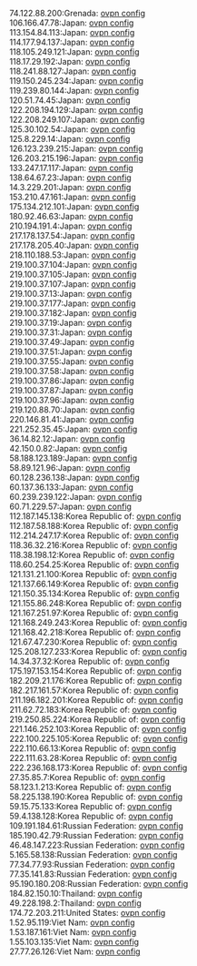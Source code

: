 74.122.88.200:Grenada: [ovpn config](vpn/74_122_88_200.ovpn)  
106.166.47.78:Japan: [ovpn config](vpn/106_166_47_78.ovpn)  
113.154.84.113:Japan: [ovpn config](vpn/113_154_84_113.ovpn)  
114.177.94.137:Japan: [ovpn config](vpn/114_177_94_137.ovpn)  
118.105.249.121:Japan: [ovpn config](vpn/118_105_249_121.ovpn)  
118.17.29.192:Japan: [ovpn config](vpn/118_17_29_192.ovpn)  
118.241.88.127:Japan: [ovpn config](vpn/118_241_88_127.ovpn)  
119.150.245.234:Japan: [ovpn config](vpn/119_150_245_234.ovpn)  
119.239.80.144:Japan: [ovpn config](vpn/119_239_80_144.ovpn)  
120.51.74.45:Japan: [ovpn config](vpn/120_51_74_45.ovpn)  
122.208.194.129:Japan: [ovpn config](vpn/122_208_194_129.ovpn)  
122.208.249.107:Japan: [ovpn config](vpn/122_208_249_107.ovpn)  
125.30.102.54:Japan: [ovpn config](vpn/125_30_102_54.ovpn)  
125.8.229.14:Japan: [ovpn config](vpn/125_8_229_14.ovpn)  
126.123.239.215:Japan: [ovpn config](vpn/126_123_239_215.ovpn)  
126.203.215.196:Japan: [ovpn config](vpn/126_203_215_196.ovpn)  
133.247.17.117:Japan: [ovpn config](vpn/133_247_17_117.ovpn)  
138.64.67.23:Japan: [ovpn config](vpn/138_64_67_23.ovpn)  
14.3.229.201:Japan: [ovpn config](vpn/14_3_229_201.ovpn)  
153.210.47.161:Japan: [ovpn config](vpn/153_210_47_161.ovpn)  
175.134.212.101:Japan: [ovpn config](vpn/175_134_212_101.ovpn)  
180.92.46.63:Japan: [ovpn config](vpn/180_92_46_63.ovpn)  
210.194.191.4:Japan: [ovpn config](vpn/210_194_191_4.ovpn)  
217.178.137.54:Japan: [ovpn config](vpn/217_178_137_54.ovpn)  
217.178.205.40:Japan: [ovpn config](vpn/217_178_205_40.ovpn)  
218.110.188.53:Japan: [ovpn config](vpn/218_110_188_53.ovpn)  
219.100.37.104:Japan: [ovpn config](vpn/219_100_37_104.ovpn)  
219.100.37.105:Japan: [ovpn config](vpn/219_100_37_105.ovpn)  
219.100.37.107:Japan: [ovpn config](vpn/219_100_37_107.ovpn)  
219.100.37.13:Japan: [ovpn config](vpn/219_100_37_13.ovpn)  
219.100.37.177:Japan: [ovpn config](vpn/219_100_37_177.ovpn)  
219.100.37.182:Japan: [ovpn config](vpn/219_100_37_182.ovpn)  
219.100.37.19:Japan: [ovpn config](vpn/219_100_37_19.ovpn)  
219.100.37.31:Japan: [ovpn config](vpn/219_100_37_31.ovpn)  
219.100.37.49:Japan: [ovpn config](vpn/219_100_37_49.ovpn)  
219.100.37.51:Japan: [ovpn config](vpn/219_100_37_51.ovpn)  
219.100.37.55:Japan: [ovpn config](vpn/219_100_37_55.ovpn)  
219.100.37.58:Japan: [ovpn config](vpn/219_100_37_58.ovpn)  
219.100.37.86:Japan: [ovpn config](vpn/219_100_37_86.ovpn)  
219.100.37.87:Japan: [ovpn config](vpn/219_100_37_87.ovpn)  
219.100.37.96:Japan: [ovpn config](vpn/219_100_37_96.ovpn)  
219.120.88.70:Japan: [ovpn config](vpn/219_120_88_70.ovpn)  
220.146.81.41:Japan: [ovpn config](vpn/220_146_81_41.ovpn)  
221.252.35.45:Japan: [ovpn config](vpn/221_252_35_45.ovpn)  
36.14.82.12:Japan: [ovpn config](vpn/36_14_82_12.ovpn)  
42.150.0.82:Japan: [ovpn config](vpn/42_150_0_82.ovpn)  
58.188.123.189:Japan: [ovpn config](vpn/58_188_123_189.ovpn)  
58.89.121.96:Japan: [ovpn config](vpn/58_89_121_96.ovpn)  
60.128.236.138:Japan: [ovpn config](vpn/60_128_236_138.ovpn)  
60.137.36.133:Japan: [ovpn config](vpn/60_137_36_133.ovpn)  
60.239.239.122:Japan: [ovpn config](vpn/60_239_239_122.ovpn)  
60.71.229.57:Japan: [ovpn config](vpn/60_71_229_57.ovpn)  
112.187.145.138:Korea Republic of: [ovpn config](vpn/112_187_145_138.ovpn)  
112.187.58.188:Korea Republic of: [ovpn config](vpn/112_187_58_188.ovpn)  
112.214.247.17:Korea Republic of: [ovpn config](vpn/112_214_247_17.ovpn)  
118.36.32.216:Korea Republic of: [ovpn config](vpn/118_36_32_216.ovpn)  
118.38.198.12:Korea Republic of: [ovpn config](vpn/118_38_198_12.ovpn)  
118.60.254.25:Korea Republic of: [ovpn config](vpn/118_60_254_25.ovpn)  
121.131.21.100:Korea Republic of: [ovpn config](vpn/121_131_21_100.ovpn)  
121.137.66.149:Korea Republic of: [ovpn config](vpn/121_137_66_149.ovpn)  
121.150.35.134:Korea Republic of: [ovpn config](vpn/121_150_35_134.ovpn)  
121.155.86.248:Korea Republic of: [ovpn config](vpn/121_155_86_248.ovpn)  
121.167.251.97:Korea Republic of: [ovpn config](vpn/121_167_251_97.ovpn)  
121.168.249.243:Korea Republic of: [ovpn config](vpn/121_168_249_243.ovpn)  
121.168.42.218:Korea Republic of: [ovpn config](vpn/121_168_42_218.ovpn)  
121.67.47.230:Korea Republic of: [ovpn config](vpn/121_67_47_230.ovpn)  
125.208.127.233:Korea Republic of: [ovpn config](vpn/125_208_127_233.ovpn)  
14.34.37.32:Korea Republic of: [ovpn config](vpn/14_34_37_32.ovpn)  
175.197.153.154:Korea Republic of: [ovpn config](vpn/175_197_153_154.ovpn)  
182.209.21.176:Korea Republic of: [ovpn config](vpn/182_209_21_176.ovpn)  
182.217.161.57:Korea Republic of: [ovpn config](vpn/182_217_161_57.ovpn)  
211.196.182.201:Korea Republic of: [ovpn config](vpn/211_196_182_201.ovpn)  
211.62.72.183:Korea Republic of: [ovpn config](vpn/211_62_72_183.ovpn)  
219.250.85.224:Korea Republic of: [ovpn config](vpn/219_250_85_224.ovpn)  
221.146.252.103:Korea Republic of: [ovpn config](vpn/221_146_252_103.ovpn)  
222.100.225.105:Korea Republic of: [ovpn config](vpn/222_100_225_105.ovpn)  
222.110.66.13:Korea Republic of: [ovpn config](vpn/222_110_66_13.ovpn)  
222.111.63.28:Korea Republic of: [ovpn config](vpn/222_111_63_28.ovpn)  
222.236.168.173:Korea Republic of: [ovpn config](vpn/222_236_168_173.ovpn)  
27.35.85.7:Korea Republic of: [ovpn config](vpn/27_35_85_7.ovpn)  
58.123.1.213:Korea Republic of: [ovpn config](vpn/58_123_1_213.ovpn)  
58.225.138.190:Korea Republic of: [ovpn config](vpn/58_225_138_190.ovpn)  
59.15.75.133:Korea Republic of: [ovpn config](vpn/59_15_75_133.ovpn)  
59.4.138.128:Korea Republic of: [ovpn config](vpn/59_4_138_128.ovpn)  
109.191.184.61:Russian Federation: [ovpn config](vpn/109_191_184_61.ovpn)  
185.190.42.79:Russian Federation: [ovpn config](vpn/185_190_42_79.ovpn)  
46.48.147.223:Russian Federation: [ovpn config](vpn/46_48_147_223.ovpn)  
5.165.58.138:Russian Federation: [ovpn config](vpn/5_165_58_138.ovpn)  
77.34.77.93:Russian Federation: [ovpn config](vpn/77_34_77_93.ovpn)  
77.35.141.83:Russian Federation: [ovpn config](vpn/77_35_141_83.ovpn)  
95.190.180.208:Russian Federation: [ovpn config](vpn/95_190_180_208.ovpn)  
184.82.150.10:Thailand: [ovpn config](vpn/184_82_150_10.ovpn)  
49.228.198.2:Thailand: [ovpn config](vpn/49_228_198_2.ovpn)  
174.72.203.211:United States: [ovpn config](vpn/174_72_203_211.ovpn)  
1.52.95.119:Viet Nam: [ovpn config](vpn/1_52_95_119.ovpn)  
1.53.187.161:Viet Nam: [ovpn config](vpn/1_53_187_161.ovpn)  
1.55.103.135:Viet Nam: [ovpn config](vpn/1_55_103_135.ovpn)  
27.77.26.126:Viet Nam: [ovpn config](vpn/27_77_26_126.ovpn)  
